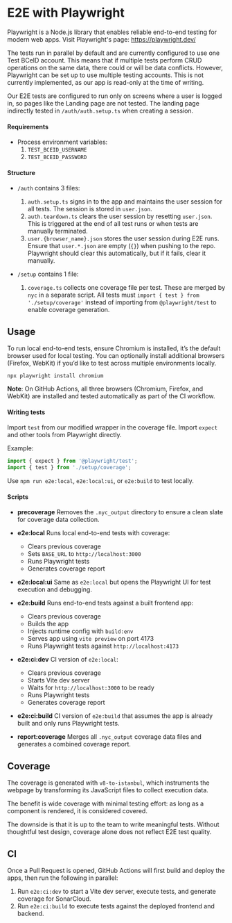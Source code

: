 # E2E with Playwright

Playwright is a Node.js library that enables reliable end-to-end testing for modern web apps.
Visit Playwright's page: https://playwright.dev/

The tests run in parallel by default and are currently configured to use one Test BCeID account. This means that if multiple tests perform CRUD operations on the same data, there could or will be data conflicts. However, Playwright can be set up to use multiple testing accounts. This is not currently implemented, as our app is read-only at the time of writing.

Our E2E tests are configured to run only on screens where a user is logged in, so pages like the Landing page are not tested. The landing page indirectly tested in `/auth/auth.setup.ts` when creating a session.

#### Requirements
- Process environment variables:
  1. `TEST_BCEID_USERNAME`
  2. `TEST_BCEID_PASSWORD`

#### Structure
- `/auth` contains 3 files:
  1. `auth.setup.ts` signs in to the app and maintains the user session for all tests. The session is stored in `user.json`.
  2. `auth.teardown.ts` clears the user session by resetting `user.json`. This is triggered at the end of all test runs or when tests are manually terminated.
  3. `user.{browser_name}.json` stores the user session during E2E runs. Ensure that `user.*.json` are empty (`{}`) when pushing to the repo. Playwright should clear this automatically, but if it fails, clear it manually.

- `/setup` contains 1 file:
  1. `coverage.ts` collects one coverage file per test. These are merged by `nyc` in a separate script. All tests must `import { test } from './setup/coverage'` instead of importing from `@playwright/test` to enable coverage generation.


## Usage
To run local end-to-end tests, ensure Chromium is installed, it’s the default browser used for local testing. You can optionally install additional browsers (Firefox, WebKit) if you’d like to test across multiple environments locally.
```
npx playwright install chromium
```
**Note**: On GitHub Actions, all three browsers (Chromium, Firefox, and WebKit) are installed and tested automatically as part of the CI workflow.

#### Writing tests
Import `test` from our modified wrapper in the coverage file. Import `expect` and other tools from Playwright directly.

Example:
```typescript
import { expect } from '@playwright/test';
import { test } from './setup/coverage';
```

Use `npm run e2e:local`, `e2e:local:ui`, or `e2e:build` to test locally.

#### Scripts

- **precoverage**
  Removes the `.nyc_output` directory to ensure a clean slate for coverage data collection.

- **e2e:local**
  Runs local end-to-end tests with coverage:
  - Clears previous coverage
  - Sets `BASE_URL` to `http://localhost:3000`
  - Runs Playwright tests
  - Generates coverage report

- **e2e:local:ui**
  Same as `e2e:local` but opens the Playwright UI for test execution and debugging.

- **e2e:build**
  Runs end-to-end tests against a built frontend app:
  - Clears previous coverage
  - Builds the app
  - Injects runtime config with `build:env`
  - Serves app using `vite preview` on port 4173
  - Runs Playwright tests against `http://localhost:4173`

- **e2e:ci:dev**
  CI version of `e2e:local`:
  - Clears previous coverage
  - Starts Vite dev server
  - Waits for `http://localhost:3000` to be ready
  - Runs Playwright tests
  - Generates coverage report

- **e2e:ci:build**
  CI version of `e2e:build` that assumes the app is already built and only runs Playwright tests.

- **report:coverage**
  Merges all `.nyc_output` coverage data files and generates a combined coverage report.

## Coverage

The coverage is generated with `v8-to-istanbul`, which instruments the webpage by transforming its JavaScript files to collect execution data.

The benefit is wide coverage with minimal testing effort: as long as a component is rendered, it is considered covered.

The downside is that it is up to the team to write meaningful tests. Without thoughtful test design, coverage alone does not reflect E2E test quality.

## CI

Once a Pull Request is opened, GitHub Actions will first build and deploy the apps, then run the following in parallel:

1. Run `e2e:ci:dev` to start a Vite dev server, execute tests, and generate coverage for SonarCloud.
2. Run `e2e:ci:build` to execute tests against the deployed frontend and backend.
